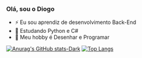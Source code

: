 ### Olá, sou o Diogo

- ⚡ Eu sou aprendiz de desenvolvimento Back-End
- 🌱 Estudando Python e C#
- 💬 Meu hobby é Desenhar e Programar

[![Anurag's GitHub stats-Dark](https://github-readme-stats.vercel.app/api?username=Dioggs&show_icons=true&theme=dark#gh-dark-mode-only)](https://github.com/anuraghazra/github-readme-stats#gh-dark-mode-only) [![Top Langs](https://github-readme-stats.vercel.app/api/top-langs/?username=Dioggs&langs_count=8)](https://github.com/anuraghazra/github-readme-stats)







